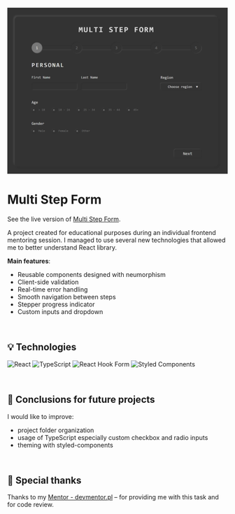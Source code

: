 ![](./public/preview.png)


# Multi Step Form

See the live version of [Multi Step Form](https://bartoszdudziak-dev.github.io/task-react-styling/).

A project created for educational purposes during an individual frontend mentoring session. I managed to use several new technologies that allowed me to better understand React library.

**Main features**:
- Reusable components designed with neumorphism
- Client-side validation
- Real-time error handling
- Smooth navigation between steps
- Stepper progress indicator
- Custom inputs and dropdown

&nbsp;
 
## 💡 Technologies
![React](https://img.shields.io/badge/-ReactJs-61DAFB?logo=react&logoColor=white&style=for-the-badge)
![TypeScript](https://img.shields.io/badge/TypeScript-3178C6?style=for-the-badge&logo=typescript&logoColor=white)
![React Hook Form](https://img.shields.io/badge/react--hook--form-EC5990?style=for-the-badge&logo=reacthookform&logoColor=white)
![Styled Components](https://img.shields.io/badge/styled-components-violet?logo=styled-components)

&nbsp;
 

## 💭 Conclusions for future projects

I would like to improve:
- project folder organization
- usage of TypeScript especially custom checkbox and radio inputs
- theming with styled-components


&nbsp;

## 👏 Special thanks
Thanks to my [Mentor - devmentor.pl](https://devmentor.pl/) – for providing me with this task and for code review.